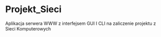 # Projekt_Sieci
Aplikacja serwera WWW z interfejsem GUI I CLI na zaliczenie projektu z Sieci Komputerowych
